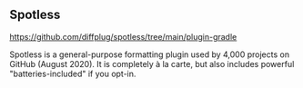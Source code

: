 

## Spotless

https://github.com/diffplug/spotless/tree/main/plugin-gradle

Spotless is a general-purpose formatting plugin used by 4,000 projects on GitHub (August 2020). It is completely à la carte, but also includes powerful "batteries-included" if you opt-in.


<!--stackedit_data:
eyJoaXN0b3J5IjpbLTczMTE5MzcyMywtMTkyMzE0MjkwXX0=
-->